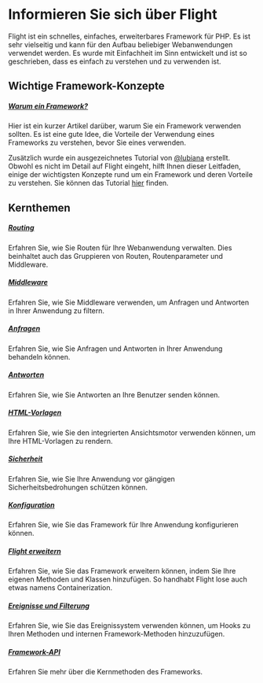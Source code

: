 # Informieren Sie sich über Flight

Flight ist ein schnelles, einfaches, erweiterbares Framework für PHP. Es ist sehr vielseitig und kann für den Aufbau beliebiger Webanwendungen verwendet werden. Es wurde mit Einfachheit im Sinn entwickelt und ist so geschrieben, dass es einfach zu verstehen und zu verwenden ist.

## Wichtige Framework-Konzepte

##### [Warum ein Framework?](/learn/why-frameworks)

Hier ist ein kurzer Artikel darüber, warum Sie ein Framework verwenden sollten. Es ist eine gute Idee, die Vorteile der Verwendung eines Frameworks zu verstehen, bevor Sie eines verwenden.

Zusätzlich wurde ein ausgezeichnetes Tutorial von [@lubiana](https://git.php.fail/lubiana) erstellt. Obwohl es nicht im Detail auf Flight eingeht, hilft Ihnen dieser Leitfaden, einige der wichtigsten Konzepte rund um ein Framework und deren Vorteile zu verstehen. Sie können das Tutorial [hier](https://git.php.fail/lubiana/no-framework-tutorial/src/branch/master/README.md) finden.

## Kernthemen

##### [Routing](/learn/routing)

Erfahren Sie, wie Sie Routen für Ihre Webanwendung verwalten. Dies beinhaltet auch das Gruppieren von Routen, Routenparameter und Middleware.

##### [Middleware](/learn/middleware)

Erfahren Sie, wie Sie Middleware verwenden, um Anfragen und Antworten in Ihrer Anwendung zu filtern.

##### [Anfragen](/learn/requests)

Erfahren Sie, wie Sie Anfragen und Antworten in Ihrer Anwendung behandeln können.

##### [Antworten](/learn/responses)

Erfahren Sie, wie Sie Antworten an Ihre Benutzer senden können.

##### [HTML-Vorlagen](/learn/templates)

Erfahren Sie, wie Sie den integrierten Ansichtsmotor verwenden können, um Ihre HTML-Vorlagen zu rendern.

##### [Sicherheit](/learn/security)

Erfahren Sie, wie Sie Ihre Anwendung vor gängigen Sicherheitsbedrohungen schützen können.

##### [Konfiguration](/learn/configuration)

Erfahren Sie, wie Sie das Framework für Ihre Anwendung konfigurieren können.

##### [Flight erweitern](/learn/extending)

Erfahren Sie, wie Sie das Framework erweitern können, indem Sie Ihre eigenen Methoden und Klassen hinzufügen. So handhabt Flight lose auch etwas namens Containerization.

##### [Ereignisse und Filterung](/learn/filtering)

Erfahren Sie, wie Sie das Ereignissystem verwenden können, um Hooks zu Ihren Methoden und internen Framework-Methoden hinzuzufügen.

##### [Framework-API](/learn/api)

Erfahren Sie mehr über die Kernmethoden des Frameworks.
